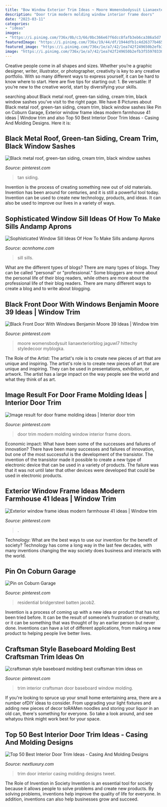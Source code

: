 ```yaml
---
title: "Bow Window Exterior Trim Ideas ~ Moore Womensbodysuit Lianaexteriorblog Jaguwl7 Hittechy Styledecoor Myblogka"
description: "Door trim modern molding window interior frame doors"
date: "2023-03-11"
categories:
- "ideas"
images:
- "https://i.pinimg.com/736x/0b/c3/66/0bc366e67f6dcc8fafb3eb6ca386a5d7.jpg"
featuredImage: "https://i.pinimg.com/736x/19/44/df/1944dfb1c4d26377b465aa01778c1e02.jpg"
featured_image: "https://i.pinimg.com/736x/1e/a7/42/1ea742f249650b2efb3f55970330df11.jpg"
image: "https://i.pinimg.com/736x/1e/a7/42/1ea742f249650b2efb3f55970330df11.jpg"
---
```



Creative people come in all shapes and sizes. Whether you’re a graphic designer, writer, illustrator, or photographer, creativity is key to any creative portfolio. With so many different ways to express yourself, it can be hard to know where to start. Here are five tips for starting out: 1. Be versatile: If you’re new to the creative world, start by diversifying your skills.

	

		
searching about Black metal roof, green-tan siding, cream trim, black window sashes you've visit to the right page. We have 8 Pictures about Black metal roof, green-tan siding, cream trim, black window sashes like Pin on Coburn Garage, Exterior window frame ideas modern farmhouse 41 ideas | Window trim and also Top 50 Best Interior Door Trim Ideas - Casing And Molding Designs. Here it is:
		
    
## Black Metal Roof, Green-tan Siding, Cream Trim, Black Window Sashes

<img loading=lazy src="https://i.pinimg.com/736x/0b/c3/66/0bc366e67f6dcc8fafb3eb6ca386a5d7.jpg" onerror="this.onerror=null;this.src='https://tse2.mm.bing.net/th?id=OIP.lmKB79Gg4IuUCo9ckoPqmQHaFj&amp;pid=15.1';" alt="Black metal roof, green-tan siding, cream trim, black window sashes">

_Source: pinterest.com_

>tan siding. 

	

Invention is the process of creating something new out of old materials. Invention has been around for centuries, and it is still a powerful tool today. Invention can be used to create new technology, products, and ideas. It can also be used to improve our lives in a variety of ways.

    
## Sophisticated Window Sill Ideas Of How To Make Sills Andamp Aprons

<img loading=lazy src="https://www.acnnhome.com/wp-content/uploads/2018/12/sophisticated-window-sill-ideas-of-how-to-make-sills-aprons-117-738x658.jpg" onerror="this.onerror=null;this.src='https://tse3.mm.bing.net/th?id=OIP.e-S45koM1yX0LIxjXJCMHwHaGm&amp;pid=15.1';" alt="Sophisticated Window Sill Ideas Of How To Make Sills andamp Aprons">

_Source: acnnhome.com_

>sill sills. 

	

What are the different types of blogs?
There are many types of blogs. They can be called "personal" or "professional." Some bloggers are more about the personal life of their blog readers, while others are more about the professional life of their blog readers. There are many different ways to create a blog and to write about blogging.

    
## Black Front Door With Windows Benjamin Moore 39 Ideas | Window Trim

<img loading=lazy src="https://i.pinimg.com/736x/14/f7/75/14f775ab460f717692ef85952adc1c4a.jpg" onerror="this.onerror=null;this.src='https://tse4.mm.bing.net/th?id=OIP.GdRNYM2oyX61TVXZLo49LwAAAA&amp;pid=15.1';" alt="Black Front Door With Windows Benjamin Moore 39 Ideas | Window trim">

_Source: pinterest.com_

>moore womensbodysuit lianaexteriorblog jaguwl7 hittechy styledecoor myblogka. 

	

The Role of the Artist: The artist's role is to create new pieces of art that are unique and inspiring.
The artist's role is to create new pieces of art that are unique and inspiring. They can be used in presentations, exhibition, or artwork. The artist has a large impact on the way people see the world and what they think of as art.

    
## Image Result For Door Frame Molding Ideas | Interior Door Trim

<img loading=lazy src="https://i.pinimg.com/736x/69/1a/6d/691a6d08bf748d90ddbffe2d2e182bc8.jpg" onerror="this.onerror=null;this.src='https://tse3.mm.bing.net/th?id=OIP.gnumkZ4NPzhpI3rf5nmrWgHaLG&amp;pid=15.1';" alt="Image result for door frame molding ideas | Interior door trim">

_Source: pinterest.com_

>door trim modern molding window interior frame doors. 

	

Economic impact: What have been some of the successes and failures of innovation?
There have been many successes and failures of innovation, but one of the most successful is the development of the transistor. The invention of the transistor made it possible to create a new type of electronic device that can be used in a variety of products. The failure was that it was not until later that other devices were developed that could be used in electronic products.

    
## Exterior Window Frame Ideas Modern Farmhouse 41 Ideas | Window Trim

<img loading=lazy src="https://i.pinimg.com/736x/36/d4/aa/36d4aa6b8f74682e58baa2047a774b76.jpg" onerror="this.onerror=null;this.src='https://tse2.mm.bing.net/th?id=OIP.1nmCWFNZ0gCXrxsnwM83wwAAAA&amp;pid=15.1';" alt="Exterior window frame ideas modern farmhouse 41 ideas | Window trim">

_Source: pinterest.com_

>. 

	

Technology: What are the best ways to use our invention for the benefit of society?
Technology has come a long way in the last few decades, with many inventions changing the way society does business and interacts with the world.

    
## Pin On Coburn Garage

<img loading=lazy src="https://i.pinimg.com/736x/19/44/df/1944dfb1c4d26377b465aa01778c1e02.jpg" onerror="this.onerror=null;this.src='https://tse3.mm.bing.net/th?id=OIP.bLqwMwYL76TLM-IUOXRDnwHaHP&amp;pid=15.1';" alt="Pin on Coburn Garage">

_Source: pinterest.com_

>residential bridgersteel batten jacob2. 

	

Invention is a process of coming up with a new idea or product that has not been tried before. It can be the result of someone’s frustration or creativity, or it can be something that was thought of by an earlier person but never done. Inventions can have a lot of different applications, from making a new product to helping people live better lives.

    
## Craftsman Style Baseboard Molding Best Craftsman Trim Ideas On

<img loading=lazy src="https://i.pinimg.com/736x/1e/a7/42/1ea742f249650b2efb3f55970330df11.jpg" onerror="this.onerror=null;this.src='https://tse1.mm.bing.net/th?id=OIP.p1WYJXzU5Wx-aDr66J0m6QAAAA&amp;pid=15.1';" alt="craftsman style baseboard molding best craftsman trim ideas on">

_Source: pinterest.com_

>trim interior craftsman door baseboard window molding. 

	

If you're looking to spruce up your small home entertaining area, there are a number ofDIY ideas to consider. From upgrading your light fixtures and adding new pieces of decor toRAMen noodles and storing your liquor in an old can, there's something for everyone. So take a look around, and see whatyou think might work best for your space.

    
## Top 50 Best Interior Door Trim Ideas - Casing And Molding Designs

<img loading=lazy src="http://nextluxury.com/wp-content/uploads/white-door-trim-design-idea-inspiration.jpg" onerror="this.onerror=null;this.src='https://tse3.mm.bing.net/th?id=OIP.2TDinfhEeyjpO30wkVUK4wAAAA&amp;pid=15.1';" alt="Top 50 Best Interior Door Trim Ideas - Casing And Molding Designs">

_Source: nextluxury.com_

>trim door interior casing molding designs tweet. 

	

The Role of Invention in Society
Invention is an essential tool for society because it allows people to solve problems and create new products. By solving problems, inventions help improve the quality of life for everyone. In addition, inventions can also help businesses grow and succeed.

